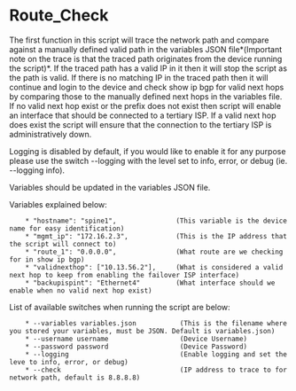 # Route_Check

The first function in this script will trace the network path and compare against a manually defined valid path in the variables JSON file*(Important note on the trace is that the traced path originates from the device running the script)*. If the traced path has a valid IP in it then it will stop the script as the path is valid.  If there is no matching IP in the traced path then it will continue and login to the device and check show ip bgp for valid next hops by comparing those to the manually defined next hops in the variables file.  If no valid next hop exist or the prefix does not exist then script will enable an interface that should be connected to a tertiary ISP.  If a valid next hop does exist the script will ensure that the connection to the tertiary ISP is administratively down.  

Logging is disabled by default, if you would like to enable it for any purpose please use the switch --logging with the level set to info, error, or debug (ie. --logging info).

Variables should be updated in the variables JSON file.

Variables explained below:

        * "hostname": "spine1",               (This variable is the device name for easy identification)
        * "mgmt_ip": "172.16.2.3",            (This is the IP address that the script will connect to)
        * "route_1": "0.0.0.0",               (What route are we checking for in show ip bgp)
        * "validnexthop": ["10.13.56.2"],     (What is considered a valid next hop to keep from enabling the failover ISP interface)
        * "backupispint": "Ethernet4"         (What interface should we enable when no valid next hop exist)

List of available switches when running the script are below:

        * --variables variables.json           (This is the filename where you stored your variables, must be JSON. Default is variables.json)
        * --username username                  (Device Username)
        * --password password                  (Device Password)
        * --logging                            (Enable logging and set the leve to info, error, or debug)
        * --check                              (IP address to trace to for network path, default is 8.8.8.8)